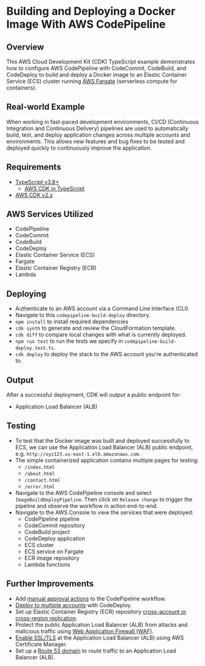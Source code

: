 # Building and Deploying a Docker Image With AWS CodePipeline

## Overview

This AWS Cloud Development Kit (CDK) TypeScript example demonstrates how to configure AWS CodePipeline with CodeCommit, CodeBuild, and CodeDeploy to build and deploy a Docker image to an Elastic Container Service (ECS) cluster running [AWS Fargate](https://aws.amazon.com/fargate/) (serverless compute for containers).

## Real-world Example

When working in fast-paced development environments, CI/CD (Continuous Integration and Continuous Delivery) pipelines are used to automatically build, test, and deploy application changes across multiple accounts and environments. This allows new features and bug fixes to be tested and deployed quickly to continuously improve the application.

## Requirements

- [TypeScript v3.8+](https://www.typescriptlang.org/)
    - [AWS CDK in TypeScript](https://docs.aws.amazon.com/cdk/v2/guide/work-with-cdk-typescript.html)
- [AWS CDK v2.x](https://docs.aws.amazon.com/cdk/v2/guide/getting_started.html)

## AWS Services Utilized

- CodePipeline
- CodeCommit
- CodeBuild
- CodeDeploy
- Elastic Container Service (ECS)
- Fargate
- Elastic Container Registry (ECR)
- Lambda

## Deploying

- Authenticate to an AWS account via a Command Line Interface (CLI).
- Navigate to this `codepipeline-build-deploy` directory.
- `npm install` to install required dependencies
- `cdk synth` to generate and review the CloudFormation template.
- `cdk diff` to compare local changes with what is currently deployed.
- `npm run test` to run the tests we specify in `codepipeline-build-deploy.test.ts`.
- `cdk deploy` to deploy the stack to the AWS account you're authenticated to.

## Output

After a successful deployment, CDK will output a public endpoint for:

- Application Load Balancer (ALB)

## Testing

- To test that the Docker image was built and deployed successfully to ECS, we can use the Application Load Balancer (ALB) public endpoint, e.g. `http://xyz123.us-east-1.elb.amazonaws.com`.
- The simple containerized application contains multiple pages for testing:
  - `/index.html`
  - `/about.html`
  - `/contact.html`
  - `/error.html`
- Navigate to the AWS CodePipeline console and select `ImageBuildDeployPipeline`. Then click on `Release change` to trigger the pipeline and observe the workflow in action end-to-end.
- Navigate to the AWS Console to view the services that were deployed:
  - CodePipeline pipeline
  - CodeCommit repository
  - CodeBuild project
  - CodeDeploy application
  - ECS cluster
  - ECS service on Fargate
  - ECR image repository
  - Lambda functions

## Further Improvements

- Add [manual approval actions](https://docs.aws.amazon.com/codepipeline/latest/userguide/approvals-action-add.html) to the CodePipeline workflow.
- [Deploy to multiple accounts](https://docs.aws.amazon.com/codedeploy/latest/userguide/deployments-cross-account.html) with CodeDeploy.
- Set up Elastic Container Registry (ECR) repository [cross-account or cross-region replication](https://docs.aws.amazon.com/AmazonECR/latest/userguide/replication.html).
- Protect the public Application Load Balancer (ALB) from attacks and malicious traffic using [Web Application Firewall (WAF)](https://docs.aws.amazon.com/waf/latest/developerguide/waf-chapter.html).
- [Enable SSL/TLS](https://docs.aws.amazon.com/elasticloadbalancing/latest/application/create-https-listener.html) at the Application Load Balancer (ALB) using AWS Certificate Manager.
- Set up a [Route 53 domain](https://docs.aws.amazon.com/Route53/latest/DeveloperGuide/routing-to-elb-load-balancer.html) to route traffic to an Application Load Balancer (ALB).
